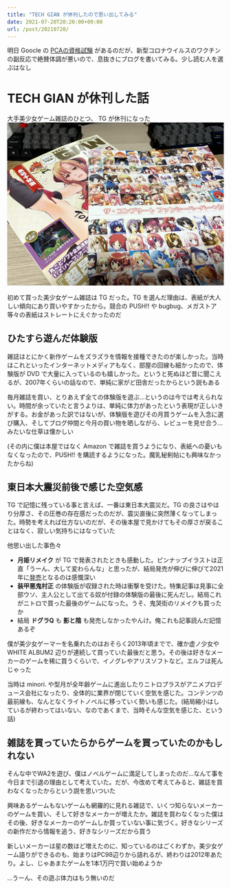 ```yaml
---
title: "TECH GIAN が休刊したので思い出してみる"
date: 2021-07-20T20:20:00+09:00
url: /post/20210720/
---
```


明日 Goocle の [PCAの資格試験](https://cloud.google.com/certification/cloud-architect?hl=ja) があるのだが、新型コロナウイルスのワクチンの副反応で絶賛体調が悪いので、息抜きにブログを書いてみる。少し読む人を選ぶはなし


# TECH GIAN が休刊した話
大手美少女ゲーム雑誌のひとつ、 TG が休刊になった
![TG](2021-07-20-20-05-12.png)

初めて買った美少女ゲーム雑誌は TG だった。TG を選んだ理由は、表紙が大人しい傾向にあり買いやすかったから。競合の PUSH!! や bugbug、メガストア等々の表紙はストレートにえぐかったのだ

## ひたすら遊んだ体験版
雑誌はとにかく新作ゲームをズラズラを情報を接種できたのが楽しかった。当時はこれといったインターネットメディアもなく、部屋の回線も細かったので、体験版が DVD で大量に入っているのも嬉しかった。というと死ぬほど昔に聞こえるが、2007年くらいの話なので、単純に家がど田舎だったからという説もある

毎月雑誌を買い、とりあえず全ての体験版を遊ぶ…というのは今では考えられない。時間が余っていたと言うよりは、単純に体力があったという表現が正しいきがする。お金があった訳ではないが、体験版を遊びその月買うゲームを入念に選び購入、そしてブログ仲間と今月の買い物を晒しながら、レビューを見せ合う…みたいな仕草は懐かしい

(その内に僕は本屋ではなく Amazon で雑誌を買うようになり、表紙への憂いもなくなったので、PUSH!! を購読するようになった。魔乳秘剣帖にも興味なかったからね)

## 東日本大震災前後で感じた空気感
TG で記憶に残っている事と言えば、一番は東日本大震災だ。TG の良さはやはり分厚さ、その圧巻の存在感だったのだが、震災直後に突然薄くなってしまった。時勢を考えれば仕方ないのだが、その後本屋で見かけてもその厚さが戻ることはなく、寂しい気持ちにはなっていた

他思い出した事色々

- **月姫リメイク** が TG で発表されたときも感動した。ピンナップイラストは正直「うーん、大して変わらんな」と思ったが、結局発売が伸びに伸びて2021年に[発売](http://typemoon.com/products/tsukihime/)となるのは感慨深い
- **装甲悪鬼村正** の体験版が収録された時は衝撃を受けた。特集記事は見事に全部ウソ、主人公として出てる奴が付録の体験版の最後に死んだし。結局これがニトロで買った最後のゲームになった。うそ、鬼哭街のリメイクも買ったか
- 結局 **ドグラQ** も **影と陰** も発売しなかったやんけ。俺これも記事読んだ記憶あるぞ

僕が美少女ゲーマーを名乗れたのはおそらく2013年頃までで、確か虚ノ少女や WHITE ALBUM2 辺りが連続して買っていた最後だと思う。その後は好きなメーカーのゲームを稀に買うくらいで、イノグレやアリスソフトなど。エルフは死んじゃった

当時は minori. や型月が全年齢ゲームに進出したりニトロプラスがアニメプロデュース会社になったり、全体的に業界が閉じていく空気を感じた。コンテンツの最前線も、なんとなくライトノベルに移っていく勢いも感じた。(結局縮小はしているが終わってはいない、なのであくまで、当時そんな空気を感じた、という話)

## 雑誌を買っていたらからゲームを買っていたのかもしれない

そんな中でWA2を遊び、僕はノベルゲームに満足してしまったのだ…なんて事を今日まで引退の理由として考えていた。だが、今改めて考えてみると、雑誌を買わなくなったからという説を思いついた

興味あるゲームもないゲームも網羅的に見れる雑誌で、いくつ知らないメーカーのゲームを買い、そして好きなメーカーが増えたか。雑誌を買わなくなった僕はその後、好きなメーカーのゲームしか買っていない事に気づく。好きなシリーズの新作だから情報を追う、好きなシリーズだから買う

新しいメーカーは星の数ほど増えたのに、知っているのはごくわずか。美少女ゲーム語りができるのも、始まりはPC98辺りから語れるが、終わりは2012年あたり。よし、じゃあまたゲームを1本1万円で買い始めようか

…うーん、その遊ぶ体力はもう無いのだ